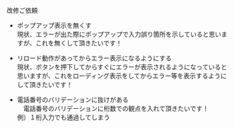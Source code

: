 改修ご依頼

- ポップアップ表示を無くす<br>
  現状、エラーが出た際にポップアップで入力誤り箇所を示していると思いますが、これを無くして頂きたいです！
  
- リロード動作があってからエラー表示になるようにする<br>
  現状、ボタンを押下してからすぐにエラーが表示されるようになっていると思いますが、これをローディング表示をしてからエラー等を表示するようにして頂きたいです！
  
- 電話番号のバリデーションに抜けがある<br>
　電話番号のバリデーションに桁数での観点を入れて頂きたいです！<br>
  例）１桁入力でも通過してしまう

